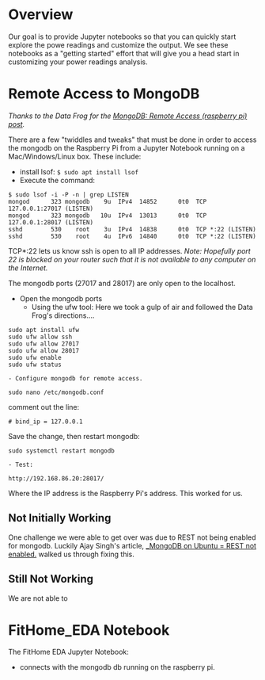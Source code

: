 # Overview
Our goal is to provide Jupyter notebooks so that you can quickly start explore the powe readings and customize the output.  We see these notebooks as a "getting started" effort that will give you a head start in customizing your power readings analysis.
# Remote Access to MongoDB
_Thanks to the Data Frog for the [MongoDB: Remote Access (raspberry pi) post](https://thedatafrog.com/en/mongodb-remote-raspberry-pi/)._  

There are a few "twiddles and tweaks" that must be done in order to access the mongodb on the Raspberry Pi from a Jupyter Notebook running on a Mac/Windows/Linux box.  These include:
- install lsof: `$ sudo apt install lsof`
- Execute the command:  
```
$ sudo lsof -i -P -n | grep LISTEN
mongod      323 mongodb    9u  IPv4  14852      0t0  TCP 127.0.0.1:27017 (LISTEN)
mongod      323 mongodb   10u  IPv4  13013      0t0  TCP 127.0.0.1:28017 (LISTEN)
sshd        530    root    3u  IPv4  14838      0t0  TCP *:22 (LISTEN)
sshd        530    root    4u  IPv6  14840      0t0  TCP *:22 (LISTEN)
```
TCP*:22 lets us know ssh is open to all IP addresses. _Note: Hopefully port 22 is blocked on your router such that it is not available to any computer on the Internet._

The mongodb ports (27017 and 28017) are only open to the localhost.
- Open the mongodb ports
    - Using the ufw tool: Here we took a gulp of air and followed the Data Frog's directions....
```
sudo apt install ufw
sudo ufw allow ssh
sudo ufw allow 27017
sudo ufw allow 28017
sudo ufw enable
sudo ufw status
```
    - Configure mongodb for remote access.
```
sudo nano /etc/mongodb.conf   
```
comment out the line:
```
# bind_ip = 127.0.0.1
```
Save the change, then restart mongodb:  
```
sudo systemctl restart mongodb  
```  
    - Test:
```
http://192.168.86.20:28017/
```
Where the IP address is the Raspberry Pi's address.  This worked for us. 

## Not Initially Working
One challenge we were able to get over was due to REST not being enabled for mongodb.  Luckily Ajay Singh's article, [_MongoDB on Ubuntu = REST not enabled.](https://ajay555.wordpress.com/2011/06/08/mongodb-on-ubuntu-rest-is-not-enabled-use-rest-to-turn-on-error/) walked us through fixing this.

## Still Not Working
We are not able to 




# FitHome_EDA Notebook
The FitHome EDA Jupyter Notebook:
- connects with the mongodb db running on the raspberry pi.